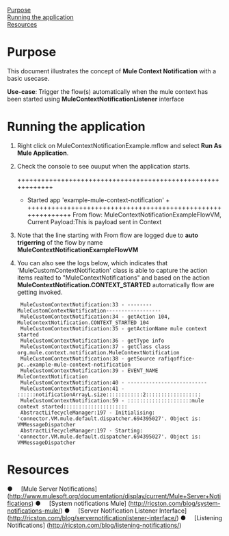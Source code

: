 [Purpose](#purpose)  
[Running the application](#running-the-application)  
[Resources](#resources)

Purpose
===========

This document illustrates the concept of **Mule Context Notification** with a basic usecase.


**Use-case**: Trigger the flow(s) automatically when the mule context has been started using **MuleContextNotificationListener** interface

Running the application
=======================

1. Right click on MuleContextNotificationExample.mflow and select **Run As Mule Application**.
2. Check the console to see ouuput when the application starts.

	++++++++++++++++++++++++++++++++++++++++++++++++++++++++++++
	+ Started app 'example-mule-context-notification'          +
	++++++++++++++++++++++++++++++++++++++++++++++++++++++++++++
	From flow: MuleContextNotificationExampleFlowVM, Current Payload:This is payload sent in Context

3. Note that the line starting with From flow are logged due to **auto trigerring** of the flow by name **MuleContextNotificationExampleFlowVM**

4. You can also see the logs below, which indicates that 'MuleCustomContextNotification' class is able to capture the action items realted to "MuleContextNotifications" 
	and based on the action **MuleContextNotification.CONTEXT_STARTED** automatically flow are getting invoked.

		MuleCustomContextNotification:33 - --------MuleCustomContextNotification------------------
		MuleCustomContextNotification:34 - getAction 104, MuleContextNotification.CONTEXT_STARTED 104
		MuleCustomContextNotification:35 - getActionName mule context started
		MuleCustomContextNotification:36 - getType info
		MuleCustomContextNotification:37 - getClass class org.mule.context.notification.MuleContextNotification
		MuleCustomContextNotification:38 - getSource rafiqoffice-pc..example-mule-context-notification
		MuleCustomContextNotification:39 - EVENT_NAME MuleContextNotification
		MuleCustomContextNotification:40 - --------------------------
		MuleCustomContextNotification:41 - ::::::notificationArrayL.size::::::::::::2::::::::::::::::::
		MuleCustomContextNotification:59 - :::::::::::::::::::::mule context started:::::::::::::::::::::
		AbstractLifecycleManager:197 - Initialising: 'connector.VM.mule.default.dispatcher.694395027'. Object is: VMMessageDispatcher
		AbstractLifecycleManager:197 - Starting: 'connector.VM.mule.default.dispatcher.694395027'. Object is: VMMessageDispatcher

Resources
===========

●     [Mule Server Notifications] (http://www.mulesoft.org/documentation/display/current/Mule+Server+Notifications)
●     [System notifications Mule] (http://ricston.com/blog/system-notifications-mule/)
●     [Server Notification Listener Interface] (http://ricston.com/blog/servernotificationlistener-interface/)
●     [Listening Notifications] (http://ricston.com/blog/listening-notifications/)

